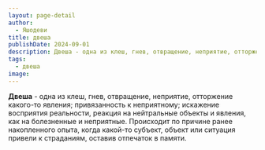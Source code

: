 ```yaml
---
layout: page-detail
author:
  - Яшодеви
title: двеша
publishDate: 2024-09-01
description: Двеша - одна из клеш, гнев, отвращение, неприятие, отторжение какого-то явления; привязанность к неприятному; искажение восприятия реальности, реакция на нейтральные объекты и явления, как на болезненные и неприятные. Происходит по причине ранее накопленного опыта, когда какой-то субъект, объект или ситуация привели к страданиям, оставив отпечаток в памяти.
tags:
  - двеша
image:
---
```

**Двеша** - одна из клеш, гнев, отвращение, неприятие, отторжение какого-то явления; привязанность к неприятному; искажение восприятия реальности, реакция на нейтральные объекты и явления, как на болезненные и неприятные. Происходит по причине ранее накопленного опыта, когда какой-то субъект, объект или ситуация привели к страданиям, оставив отпечаток в памяти.

